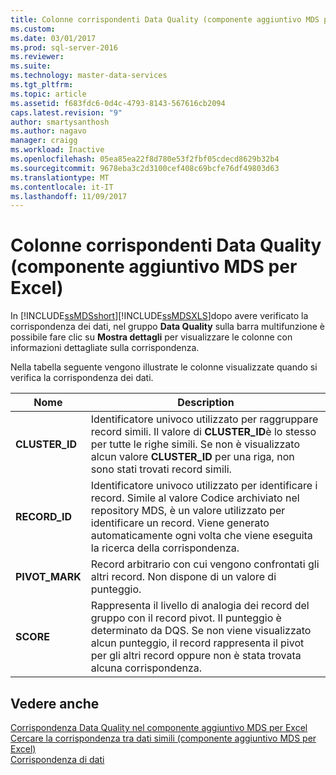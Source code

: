 ```yaml
---
title: Colonne corrispondenti Data Quality (componente aggiuntivo MDS per Excel) | Microsoft Docs
ms.custom: 
ms.date: 03/01/2017
ms.prod: sql-server-2016
ms.reviewer: 
ms.suite: 
ms.technology: master-data-services
ms.tgt_pltfrm: 
ms.topic: article
ms.assetid: f683fdc6-0d4c-4793-8143-567616cb2094
caps.latest.revision: "9"
author: smartysanthosh
ms.author: nagavo
manager: craigg
ms.workload: Inactive
ms.openlocfilehash: 05ea85ea22f8d780e53f2fbf05cdecd8629b32b4
ms.sourcegitcommit: 9678eba3c2d3100cef408c69bcfe76df49803d63
ms.translationtype: MT
ms.contentlocale: it-IT
ms.lasthandoff: 11/09/2017
---
```

# <a name="data-quality-matching-columns-mds-add-in-for-excel"></a>Colonne corrispondenti Data Quality (componente aggiuntivo MDS per Excel)
  In [!INCLUDE[ssMDSshort](../../includes/ssmdsshort-md.md)][!INCLUDE[ssMDSXLS](../../includes/ssmdsxls-md.md)]dopo avere verificato la corrispondenza dei dati, nel gruppo **Data Quality** sulla barra multifunzione è possibile fare clic su **Mostra dettagli** per visualizzare le colonne con informazioni dettagliate sulla corrispondenza.  
  
 Nella tabella seguente vengono illustrate le colonne visualizzate quando si verifica la corrispondenza dei dati.  
  
|Nome|Description|  
|----------|-----------------|  
|**CLUSTER_ID**|Identificatore univoco utilizzato per raggruppare record simili. Il valore di **CLUSTER_ID**è lo stesso per tutte le righe simili. Se non è visualizzato alcun valore **CLUSTER_ID** per una riga, non sono stati trovati record simili.|  
|**RECORD_ID**|Identificatore univoco utilizzato per identificare i record. Simile al valore Codice archiviato nel repository MDS, è un valore utilizzato per identificare un record. Viene generato automaticamente ogni volta che viene eseguita la ricerca della corrispondenza.|  
|**PIVOT_MARK**|Record arbitrario con cui vengono confrontati gli altri record. Non dispone di un valore di punteggio.|  
|**SCORE**|Rappresenta il livello di analogia dei record del gruppo con il record pivot. Il punteggio è determinato da DQS. Se non viene visualizzato alcun punteggio, il record rappresenta il pivot per gli altri record oppure non è stata trovata alcuna corrispondenza.|  
  
## <a name="see-also"></a>Vedere anche  
 [Corrispondenza Data Quality nel componente aggiuntivo MDS per Excel](../../master-data-services/microsoft-excel-add-in/data-quality-matching-in-the-mds-add-in-for-excel.md)   
 [Cercare la corrispondenza tra dati simili &#40;componente aggiuntivo MDS per Excel&#41;](../../master-data-services/microsoft-excel-add-in/match-similar-data-mds-add-in-for-excel.md)   
 [Corrispondenza di dati](../../data-quality-services/data-matching.md)  
  
  
